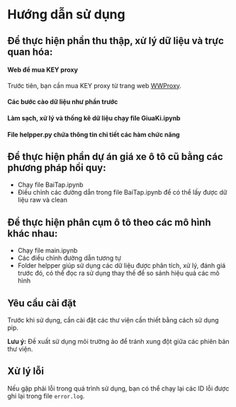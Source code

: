 # Hướng dẫn sử dụng

## Để thực hiện phần thu thập, xử lý dữ liệu và trực quan hóa:
#### Web để mua KEY proxy

Trước tiên, bạn cần mua KEY proxy từ trang web [WWProxy](https://www.wwproxy.com/home). 

#### Các bước cào dữ liệu như phần trước

#### Làm sạch, xử lý và thống kê dữ liệu chạy file GiuaKi.ipynb 

#### File helpper.py chứa thông tin chi tiết các hàm chức năng 

## Để thực hiện phần dự án giá xe ô tô cũ bằng các phương pháp hồi quy:
- Chạy file BaiTap.ipynb
- Điều chỉnh các đường dẫn trong file BaiTap.ipynb để có thể lấy được dữ liệu raw và clean

## Để thực hiện phân cụm ô tô theo các mô hình khác nhau:
- Chạy file main.ipynb
- Các điều chỉnh đường dẫn tương tự 
- Folder helpper giúp sử dụng các dữ liệu được phân tích, xử lý, đánh giá trước đó, có thể đọc ra sử dụng thay thế để so sánh hiệu quả các mô hình

## Yêu cầu cài đặt

Trước khi sử dụng, cần cài đặt các thư viện cần thiết bằng cách sử dụng pip. 

**Lưu ý:** Đề xuất sử dụng môi trường ảo để tránh xung đột giữa các phiên bản thư viện.

## Xử lý lỗi

Nếu gặp phải lỗi trong quá trình sử dụng, bạn có thể chạy lại các ID lỗi được ghi lại trong file `error.log`.

